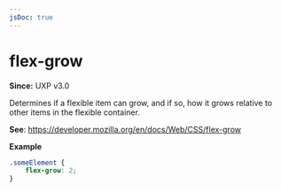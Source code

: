 ```yaml
---
jsDoc: true
---
```

# flex-grow

**Since:** UXP v3.0

Determines if a flexible item can grow, and if so, how it grows relative to other items in the flexible container.

**See**: https://developer.mozilla.org/en/docs/Web/CSS/flex-grow

**Example**

```css
.someElement {
    flex-grow: 2;
}
```